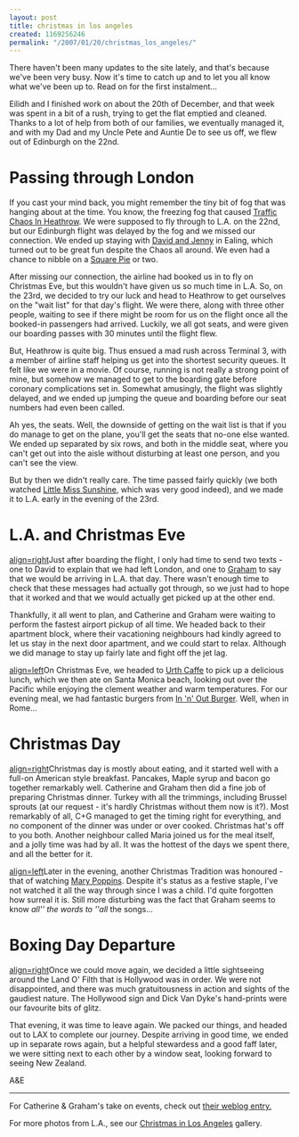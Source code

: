 ```yaml
---
layout: post
title: christmas in los angeles
created: 1169256246
permalink: "/2007/01/20/christmas_los_angeles/"
---
```

There haven't been many updates to the site lately, and that's because we've been very busy.  Now it's time to catch up and to let you all know what we've been up to.  Read on for the first instalment...
<!--break-->
Eilidh and I finished work on about the 20th of December, and that week was spent in a bit of a rush, trying to get the flat emptied and cleaned.  Thanks to a lot of help from both of our families, we eventually managed it, and with my Dad and my Uncle Pete and Auntie De to see us off, we flew out of Edinburgh on the 22nd.

#  Passing through London

If you cast your mind back, you might remember the tiny bit of fog that was hanging about at the time.  You know, the freezing fog that caused [Traffic Chaos In Heathrow](http://news.bbc.co.uk/1/hi/uk/6202349.stm).  We were supposed to fly through to L.A. on the 22nd, but our Edinburgh flight was delayed by the fog and we missed our connection.  We ended up staying with [David and Jenny](http://www.daveandjen.co.uk) in Ealing, which turned out to be great fun despite the Chaos all around.  We even had a chance to nibble on a [Square Pie](http://www.squarepie.com/) or two.

After missing our connection, the airline had booked us in to fly on Christmas Eve, but this wouldn't have given us so much time in L.A. So, on the 23rd, we decided to try our luck and head to Heathrow to get ourselves on the "wait list" for that day's flight.  We were there, along with three other people, waiting to see if there might be room for us on the flight once all the booked-in passengers had arrived.  Luckily, we all got seats, and were given our boarding passes with 30 minutes until the flight flew.

But, Heathrow is quite big.  Thus ensued a mad rush across Terminal 3, with a member of airline staff helping us get into the shortest security queues. It felt like we were in a movie. Of course, running is not really a strong point of mine, but somehow we managed to get to the boarding gate before coronary complications set in. Somewhat amusingly, the flight was slightly delayed, and we ended up jumping the queue and boarding before our seat numbers had even been called.

Ah yes, the seats.  Well, the downside of getting on the wait list is that if you do manage to get on the plane, you'll get the seats that no-one else wanted.  We ended up separated by six rows, and both in the middle seat, where you can't get out into the aisle without disturbing at least one person, and you can't see the view.

But by then we didn't really care.  The time passed fairly quickly (we both watched [Little Miss Sunshine](http://www.imdb.com/title/tt0449059/), which was very good indeed), and we made it to L.A. early in the evening of the 23rd.

#  L.A. and Christmas Eve
[align=right](image:1707)Just after boarding the flight, I only had time to send two texts - one to David to explain that we had left London, and one to [Graham](http://www.grahamdavies.net/) to say that we would be arriving in L.A. that day.  There wasn't enough time to check that these messages had actually got through, so we just had to hope that it worked and that we would actually get picked up at the other end.

Thankfully, it all went to plan, and Catherine and Graham were waiting to perform the fastest airport pickup of all time.  We headed back to their apartment block, where their vacationing neighbours had kindly agreed to let us stay in the next door apartment, and we could start to relax. Although we did manage to stay up fairly late and fight off the jet lag.

[align=left](image:1711)On Christmas Eve, we headed to [Urth Caffe](http://www.urthcaffe.com/) to pick up a delicious lunch, which we then ate on Santa Monica beach, looking out over the Pacific while enjoying the clement weather and warm temperatures. For our evening meal, we had fantastic burgers from [In 'n' Out Burger](http://www.in-n-out.com/).  Well, when in Rome...

#  Christmas Day

[align=right](image:1715)Christmas day is mostly about eating, and it started well with a full-on American style breakfast.  Pancakes, Maple syrup and bacon go together remarkably well.  Catherine and Graham then did a fine job of preparing Christmas dinner.  Turkey with all the trimmings, including Brussel sprouts (at our request - it's hardly Christmas without them now is it?).  Most remarkably of all, C+G managed to get the timing right for everything, and no component of the dinner was under or over cooked.  Christmas hat's off to you both.  Another neighbour called Maria joined us for the meal itself, and a jolly time was had by all.  It was the hottest of the days we spent there, and all the better for it.

[align=left](image:1717)Later in the evening, another Christmas Tradition was honoured - that of watching [Mary Poppins](http://www.imdb.com/title/tt0058331/).  Despite it's status as a festive staple, I've not watched it all the way through since I was a child.  I'd quite forgotten how surreal it is.  Still more disturbing was the fact that Graham seems to know _all'' the words to ''all_ the songs...

#  Boxing Day Departure

[align=right](image:1719)Once we could move again, we decided a little sightseeing around the Land O' Filth that is Hollywood was in order.  We were not disappointed, and there was much gratuitousness in action and sights of the gaudiest nature.  The Hollywood sign and Dick Van Dyke's hand-prints were our favourite bits of glitz.

That evening, it was time to leave again.  We packed our things, and headed out to LAX to complete our journey.  Despite arriving in good time, we ended up in separate rows again, but a helpful stewardess and a good faff later, we were sitting next to each other by a window seat, looking forward to seeing New Zealand.

A&E

----
For Catherine & Graham's take on events, check out [their weblog entry.](http://www.grahamdavies.net/node/975)

For more photos from L.A., see our [Christmas in Los Angeles](http://anjackson.net/ibgallery/148) gallery.
